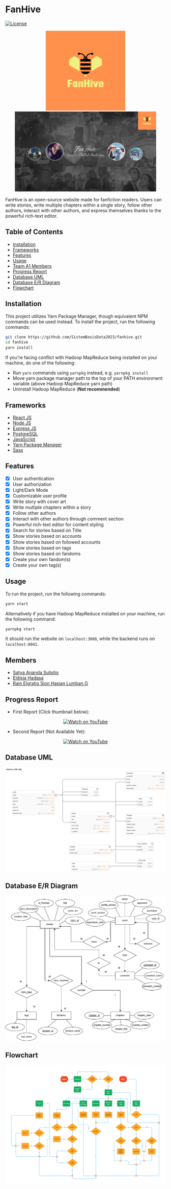 # FanHive

[![License](https://img.shields.io/badge/license-MIT-blue)](https://github.com/SistemBasisData2023/fanhive)

<p align=center>
<img src="./thumbnails/Logo%20FanHive.png" alt="FanHive Logo" height="250">
<img src="./thumbnails/FanHive%20Banner.png" alt="FanHive Logo" height="250">
</p>

FanHive is an open-source website made for fanfiction readers. Users can write stories, write multiple chapters within a single story, follow other authors, interact with other authors, and express themselves thanks to the powerful rich-text editor.

## Table of Contents

- [Installation](#installation)
- [Frameworks](#frameworks)
- [Features](#features)
- [Usage](#usage)
- [Team A1 Members](#members)
- [Progress Report](#progress-report)
- [Database UML](#database-uml)
- [Database E/R Diagram](#database-er-diagram)
- [Flowchart](#flowchart)

## Installation

This project utilizes Yarn Package Manager, though equivalent NPM commands can be used instead. To install the project, run the following commands:

```bash
git clone https://github.com/SistemBasisData2023/fanhive.git
cd fanhive
yarn install
```

If you're facing conflict with Hadoop MapReduce being installed on your machine, do one of the following:

- Run `yarn` commands using `yarnpkg` instead, e.g. `yarnpkg install`
- Move yarn package manager path to the top of your PATH environment variable (above Hadoop MapReduce yarn path)
- Uninstall Hadoop MapReduce (**Not recommended**)

## Frameworks

- [React JS](https://reactjs.org/)
- [Node JS](https://nodejs.org/en/)
- [Express JS](https://expressjs.com/)
- [PostgreSQL](https://www.postgresql.org/)
- [JavaScript](https://www.javascript.com/)
- [Yarn Package Manager](https://yarnpkg.com/)
- [Sass](https://sass-lang.com/)

## Features

- [x] User authentication
- [x] User authorization
- [x] Light/Dark Mode
- [x] Customizable user profile
- [x] Write story with cover art
- [x] Write multiple chapters within a story
- [x] Follow other authors
- [x] Interact with other authors through comment section
- [x] Powerful rich-text editor for content styling
- [x] Search for stories based on Title
- [x] Show stories based on accounts
- [x] Show stories based on followed accounts
- [x] Show stories based on tags
- [x] Show stories based on fandoms
- [x] Create your own fandom(s)
- [x] Create your own tag(s)

## Usage

To run the project, run the following commands:

```bash
yarn start
```

Alternatively if you have Hadoop MapReduce installed on your machine, run the following command:

```bash
yarnpkg start
```

It should run the website on `localhost:3000`, while the backend runs on `localhost:8041`.

## Members

- [Satya Ananda Sulistio](https://github.com/styxnanda)
- [Eldisja Hadasa](https://github.com/eldisja)
- [Rain Elgratio Sion Hasian Lumban G](https://github.com/RainElgratio)

## Progress Report

- First Report (Click thumbnail below):
<div align="center">
<a href="https://youtu.be/j4RG3DOQX9w">
  <img src="https://img.youtube.com/vi/j4RG3DOQX9w/maxresdefault.jpg" alt="Watch on YouTube" width=300/>
</a>
</div>

- Second Report (Not Available Yet):
<div align="center">
<a href="">
  <img src="https://img.youtube.com/vi/x/maxresdefault.jpg" alt="Watch on YouTube" width=300/>
</a>
</div>

## Database UML

![UML](./UML%20Database.png)

## Database E/R Diagram

![E/R Diagram](./ER%20Diagram.png)

## Flowchart

![Flowchart](./FanHive%20Scenario%20Flowchart.png)
